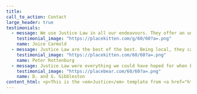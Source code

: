 ```yaml
---
title:
call_to_action: Contact
large_header: true
testimonials:
  - message: We use Justice Law in all our endeavours. They offer an unparalleled service when it comes to running a business.
    testimonial_image: "https://placekitten.com/g/60/60?a=.png"
    name: Joice Carmold
  - message: Justice Law are the best of the best. Being local, they care about people and have strong ties to the community.
    testimonial_image: "https://placekitten.com/60/60?a=.png"
    name: Peter Rottenburg
  - message: Justice Law were everything we could have hoped for when buying our first home. Highly recommended to all.
    testimonial_image: "https://placebear.com/60/60?a=.png"
    name: D. and G. Gibbleston
content_html: <p>This is the <em>Justice</em> template from <a href="https://cloudcannon.com/">CloudCannon</a>. Justice is strong foundation for the web presence of a law firm or business. It’s filled with fictitious example content to get you started.</p><p>Justice Law is professional representation. Practicing for over 50 years, our team have the knowledge and skills to get you results.</p>
---
```

